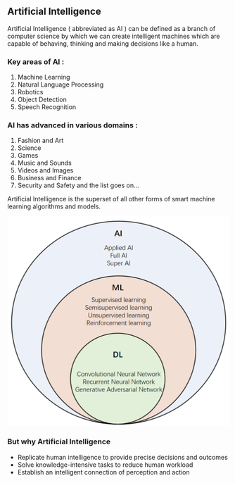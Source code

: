 ## Artificial Intelligence

Artificial Intelligence ( abbreviated as AI ) can be defined as a branch of computer science by which we can create intelligent machines which are capable of behaving, thinking and making decisions like a human.

### Key areas of AI :
1. Machine Learning
2. Natural Language Processing
3. Robotics
4. Object Detection
5. Speech Recognition

### AI has advanced in various domains :
1. Fashion and Art
2. Science
3. Games
4. Music and Sounds
5. Videos and Images  
6. Business and Finance
7. Security and Safety and the list goes on...


Artificial Intelligence is the superset of all other forms of smart machine learning algorithms and models.

![Venn Diagram for AI, ML, DL](assets\The_relationship_and_main_types_of_artificial_intelligence,_machine_learning_and_deep_learning.png)

### But why Artificial Intelligence

- Replicate human intelligence to provide precise decisions and outcomes
- Solve knowledge-intensive tasks to reduce human workload
- Establish an intelligent connection of perception and action



